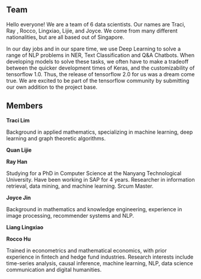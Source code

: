 ## Team

Hello everyone! We are a team of 6 data scientists. Our names are Traci, Ray , Rocco, Lingxiao, Lijie, and Joyce. We come from many different nationalities, but are all based out of Singapore. 

In our day jobs and in our spare time, we use Deep Learning to solve a range of NLP problems in NER, Text Classification and Q&A Chatbots. When developing models to solve these tasks, we often have to make a tradeoff between the quicker development times of Keras, and the customizability of tensorflow 1.0.  Thus, the release of tensorflow 2.0 for us was a dream come true. We are excited to be part of the tensorflow community by submitting our own addition to the project base.

## Members

**Traci Lim**

Background in applied mathematics, specializing in machine learning, deep learning and graph theoretic algorithms.

**Quan Lijie**



**Ray Han**

Studying for a PhD in Computer Science at the Nanyang Technological University. Have been working in SAP for 4 years. Researcher in information retrieval, data mining, and machine learning. Srcum Master.

**Joyce Jin**

Background in mathematics and knowledge engineering, experience in image processing, recommender systems and NLP.

**Liang Lingxiao**



**Rocco Hu**

Trained in econometrics and mathematical economics, with prior experience in fintech and hedge fund industries. Research interests include time-series analysis, causal inference, machine learning, NLP, data science communication and digital humanities.

